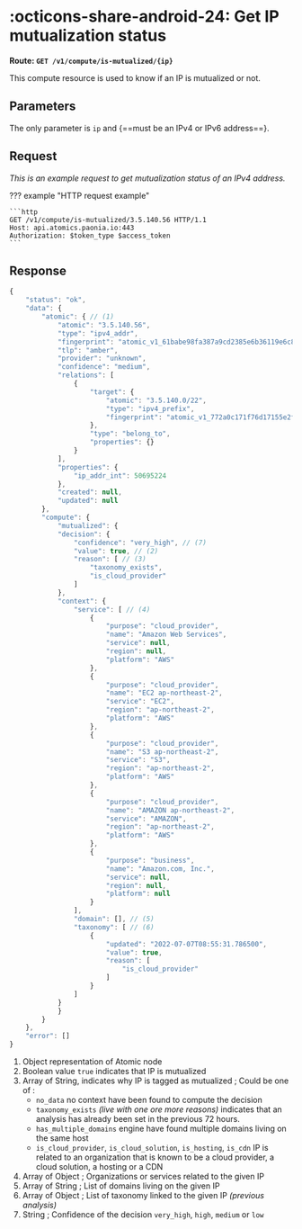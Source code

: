 # :octicons-share-android-24: Get IP mutualization status

__Route: `GET /v1/compute/is-mutualized/{ip}`__

This compute resource is used to know if an IP is mutualized or not.

## Parameters

The only parameter is `ip` and {==must be an IPv4 or IPv6 address==}.

## Request

*This is an example request to get mutualization status of an IPv4 address.*

??? example "HTTP request example"

    ```http
    GET /v1/compute/is-mutualized/3.5.140.56 HTTP/1.1
    Host: api.atomics.paonia.io:443
    Authorization: $token_type $access_token
    ```

## Response

``` {.js .annotate}
{
    "status": "ok",
    "data": {
        "atomic": { // (1)
            "atomic": "3.5.140.56",
            "type": "ipv4_addr",
            "fingerprint": "atomic_v1_61babe98fa387a9cd2385e6b36119e6c8fa46ba188e7928dbe87ebd45f43bc64",
            "tlp": "amber",
            "provider": "unknown",
            "confidence": "medium",
            "relations": [
                {
                    "target": {
                        "atomic": "3.5.140.0/22",
                        "type": "ipv4_prefix",
                        "fingerprint": "atomic_v1_772a0c171f76d17155e2fd4c7dd81d9004f14ad4388bfceae9f9c917a80d6732"
                    },
                    "type": "belong_to",
                    "properties": {}
                }
            ],
            "properties": {
                "ip_addr_int": 50695224
            },
            "created": null,
            "updated": null
        },
        "compute": {
            "mutualized": {
            "decision": {
                "confidence": "very_high", // (7)
                "value": true, // (2)
                "reason": [ // (3)
                    "taxonomy_exists",
                    "is_cloud_provider"
                ]
            },
            "context": {
                "service": [ // (4)
                    {
                        "purpose": "cloud_provider",
                        "name": "Amazon Web Services",
                        "service": null,
                        "region": null,
                        "platform": "AWS"
                    },
                    {
                        "purpose": "cloud_provider",
                        "name": "EC2 ap-northeast-2",
                        "service": "EC2",
                        "region": "ap-northeast-2",
                        "platform": "AWS"
                    },
                    {
                        "purpose": "cloud_provider",
                        "name": "S3 ap-northeast-2",
                        "service": "S3",
                        "region": "ap-northeast-2",
                        "platform": "AWS"
                    },
                    {
                        "purpose": "cloud_provider",
                        "name": "AMAZON ap-northeast-2",
                        "service": "AMAZON",
                        "region": "ap-northeast-2",
                        "platform": "AWS"
                    },
                    {
                        "purpose": "business",
                        "name": "Amazon.com, Inc.",
                        "service": null,
                        "region": null,
                        "platform": null
                    }
                ],
                "domain": [], // (5)
                "taxonomy": [ // (6)
                    {
                        "updated": "2022-07-07T08:55:31.786500",
                        "value": true,
                        "reason": [
                            "is_cloud_provider"
                        ]
                    }
                ]
            }
            }
        }
    },
    "error": []
}
```

1. Object representation of Atomic node
2. Boolean value `true` indicates that IP is mutualized
3. Array of String, indicates why IP is tagged as mutualized ; Could be one of :
    - `no_data` no context have been found to compute the decision 
    - `taxonomy_exists` *(live with one ore more reasons)* indicates that an analysis has already been set in the previous 72 hours.
    - `has_multiple_domains` engine have found multiple domains living on the same host
    - `is_cloud_provider`, `is_cloud_solution`, `is_hosting`, `is_cdn` IP is related to an organization that is known to be a cloud provider, a cloud solution, a hosting or a CDN
4. Array of Object ; Organizations or services related to the given IP
5. Array of String ; List of domains living on the given IP
6. Array of Object ; List of taxonomy linked to the given IP *(previous analysis)*
7. String ; Confidence of the decision `very_high`, `high`, `medium` or `low`
